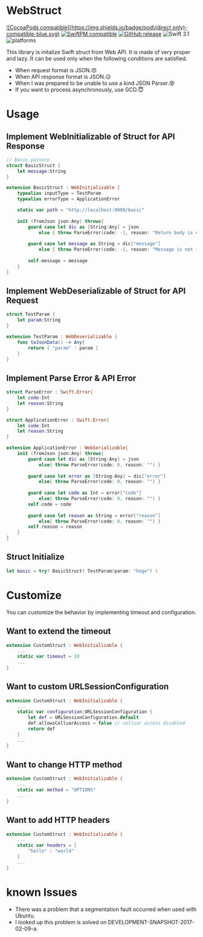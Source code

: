 # WebStruct
[![CocoaPods compatible](https://img.shields.io/badge/pod\(direct only\)-compatible-blue.svg)](#)
[![SwiftPM compatible](https://img.shields.io/badge/SwiftPM-compatible-orange.svg)](#)
[![GitHub release](https://img.shields.io/github/release/iq3AddLi/WebStruct.svg)](https://github.com/iq3AddLi/WebStruct/releases)
![Swift 3.1](https://img.shields.io/badge/Swift-3.1-orange.svg)
![platforms](https://img.shields.io/badge/platform-iOS%20%7C%20macOS%20%7C%20Linux-lightgrey.svg)

This library is initalize Swift struct from Web API.
It is made of very proper and lazy.
It can be used only when the following conditions are satisfied.

* When request format is JSON.😞
* When API response format is JSON.😥
* When I was prepared to be unable to use a kind JSON Parser.😰
* If you want to process asynchronously, use GCD.😇


# Usage

## Implement WebInitializable of Struct for API Response


```Swift
// Basic pattern
struct BasicStruct {
    let message:String
}

extension BasicStruct : WebInitializable {
    typealias inputType = TestParam
    typealias errorType = ApplicationError

    static var path = "http://localhost:8080/basic"
    
    init (fromJson json:Any) throws{
        guard case let dic as [String:Any] = json
            else { throw ParseError(code: -1, reason: "Return body is not a dictionary.") }
        
        guard case let message as String = dic["message"]
            else { throw ParseError(code: -1, reason: "Message is not found.") }
        
        self.message = message
    }
}
```

## Implement WebDeserializable of Struct for API Request

```Swift
struct TestParam {
    let param:String
}

extension TestParam : WebDeserializable {
    func toJsonData() -> Any{
        return [ "param" : param ]
    }
}
```

## Implement Parse Error & API Error

```Swift
struct ParseError : Swift.Error{
    let code:Int
    let reason:String
}

struct ApplicationError : Swift.Error{
    let code:Int
    let reason:String
}

extension ApplicationError : WebSerializable{
    init (fromJson json:Any) throws{
        guard case let dic as [String:Any] = json
            else{ throw ParseError(code: 0, reason: "") }
        
        guard case let error as [String:Any] = dic["error"]
            else{ throw ParseError(code: 0, reason: "") }
        
        guard case let code as Int = error["code"]
            else{ throw ParseError(code: 0, reason: "") }
        self.code = code
        
        guard case let reason as String = error["reason"]
            else{ throw ParseError(code: 0, reason: "") }
        self.reason = reason
    }
}
```

## Struct Initialize

```Swift
let basic = try? BasicStruct( TestParam(param: "hoge") )
```

# Customize

You can customize the behavior by implementing timeout and configuration.

## Want to extend the timeout
```Swift
extension CustomStruct : WebInitializable {
    ...
    static var timeout = 10
    ...
}
```

## Want to custom URLSessionConfiguration
```Swift
extension CustomStruct : WebInitializable {
    ...
    static var configuration:URLSessionConfiguration {
        let def = URLSessionConfiguration.default
        def.allowsCelluarAccess = false // celluar access disabled 
        return def
    }
    ...
}
```
## Want to change HTTP method
```Swift
extension CustomStruct : WebInitializable {
    ...
    static var method = "OPTIONS"
    ...
}
```
## Want to add HTTP headers
```Swift
extension CustomStruct : WebInitializable {
    ...
    static var headers = [
        "hello" : "world"
    ]
    ...
}
```

# known Issues
* There was a problem that a segmentation fault occurred when used with Ubuntu.
* I looked up this problem is solved on DEVELOPMENT-SNAPSHOT-2017-02-09-a.
